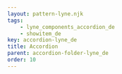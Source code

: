 ```yaml
---
layout: pattern-lyne.njk
tags: 
    - lyne_components_accordion_de
    - showitem_de
key: accordion-lyne_de
title: Accordion
parent: accordion-folder-lyne_de
order: 10
---
```

